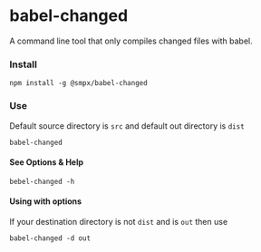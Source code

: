 # babel-changed
A command line tool that only compiles changed files with babel.

### Install

	npm install -g @smpx/babel-changed

### Use
Default source directory is `src` and default out directory is `dist`

	babel-changed

#### See Options & Help

	bebel-changed -h

#### Using with options

If your destination directory is not `dist` and is `out` then use

	babel-changed -d out
